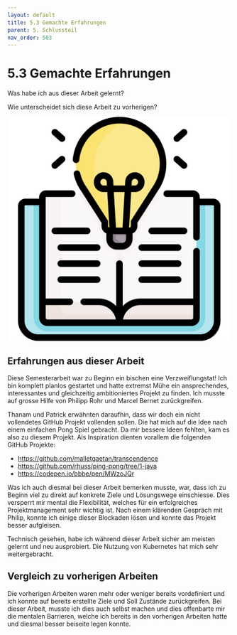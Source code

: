 ```yaml
---
layout: default
title: 5.3 Gemachte Erfahrungen
parent: 5. Schlussteil
nav_order: 503
---
```


# 5.3 Gemachte Erfahrungen

Was habe ich aus dieser Arbeit gelernt?

Wie unterscheidet sich diese Arbeit zu vorherigen?

![Gemachte Erfahrungen](../ressources/icons/learning.png)

## Erfahrungen aus dieser Arbeit

Diese Semesterarbeit war zu Beginn ein bischen eine Verzweiflungstat! Ich bin komplett planlos gestartet und hatte extremst Mühe ein ansprechendes, interessantes und gleichzeitig ambitioniertes Projekt zu finden. Ich musste auf grosse Hilfe von Philipp Rohr und Marcel Bernet zurückgreifen.

Thanam und Patrick erwähnten daraufhin, dass wir doch ein nicht vollendetes GitHub Projekt vollenden sollen. Die hat mich auf die Idee nach einem einfachen Pong Spiel gebracht.  Da mir bessere Ideen fehlten, kam es also zu diesem Projekt. Als Inspiration dienten vorallem die folgenden GitHub Projekte:

* <https://github.com/malletgaetan/transcendence>
* <https://github.com/rhuss/ping-pong/tree/1-java>
* <https://codepen.io/bbbe/pen/MWzoJQr>

Was ich auch diesmal bei dieser Arbeit bemerken musste, war, dass ich zu Beginn viel zu direkt auf konkrete Ziele und Lösungswege einschiesse. Dies versperrt mir mental die Flexibilität, welches für ein erfolgreiches Projektmanagement sehr wichtig ist. Nach einem klärenden Gespräch mit Philip, konnte ich einige dieser Blockaden lösen und konnte das Projekt besser aufgleisen.

Technisch gesehen, habe ich während dieser Arbeit sicher am meisten gelernt und neu ausprobiert. Die Nutzung von Kubernetes hat mich sehr weitergebracht.

## Vergleich zu vorherigen Arbeiten

Die vorherigen Arbeiten waren mehr oder weniger bereits vordefiniert und ich konnte auf bereits erstellte Ziele und Soll Zustände zurückgreifen. Bei dieser Arbeit, musste ich dies auch selbst machen und dies offenbarte mir die mentalen Barrieren, welche ich bereits in den vorherigen Arbeiten hatte und diesmal besser beiseite legen konnte.
